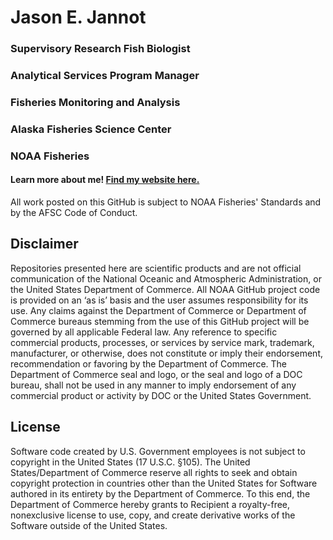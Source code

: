 # Jason E. Jannot

### Supervisory Research Fish Biologist
### Analytical Services Program Manager
### Fisheries Monitoring and Analysis
### Alaska Fisheries Science Center
### NOAA Fisheries

#### Learn more about me! [Find my website here.](https://jjannot.github.io)
<!--More notes on how to do this, here: https://dev.to/charalambosioannou/create-a-dynamic-github-profile-readme-il5
-->

All work posted on this GitHub is subject to NOAA Fisheries' Standards and by the AFSC Code of Conduct.


## Disclaimer

Repositories presented here are scientific products and are not official communication of the National Oceanic and Atmospheric Administration, or the United States Department of Commerce. All NOAA GitHub project code is provided on an ‘as is’ basis and the user assumes responsibility for its use. Any claims against the Department of Commerce or Department of Commerce bureaus stemming from the use of this GitHub project will be governed by all applicable Federal law. Any reference to specific commercial products, processes, or services by service mark, trademark, manufacturer, or otherwise, does not constitute or imply their endorsement, recommendation or favoring by the Department of Commerce. The Department of Commerce seal and logo, or the seal and logo of a DOC bureau, shall not be used in any manner to imply endorsement of any commercial product or activity by DOC or the United States Government.

## License

Software code created by U.S. Government employees is not subject to copyright in the United States (17 U.S.C. §105). The United States/Department of Commerce reserve all rights to seek and obtain copyright protection in countries other than the United States for Software authored in its entirety by the Department of Commerce. To this end, the Department of Commerce hereby grants to Recipient a royalty-free, nonexclusive license to use, copy, and create derivative works of the Software outside of the United States.